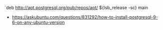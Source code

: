 `deb http://apt.postgresql.org/pub/repos/apt/ ${lsb_release -sc} main

- https://askubuntu.com/questions/831292/how-to-install-postgresql-9-6-on-any-ubuntu-version
